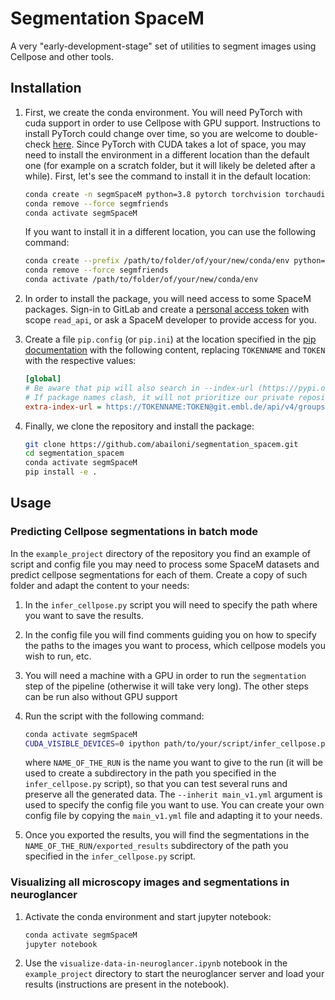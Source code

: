 # Segmentation SpaceM
A very "early-development-stage" set of utilities to segment images using Cellpose and other tools.

## Installation
1. First, we create the conda environment. You will need PyTorch with cuda support in order to use Cellpose with GPU support. Instructions to install PyTorch could change over time, so you are welcome to double-check [here](https://pytorch.org/get-started/locally/). Since PyTorch with CUDA takes a lot of space, you may need to install the environment in a different location than the default one (for example on a scratch folder, but it will likely be deleted after a while). First, let's see the command to install it in the default location: 

   ```bash
   conda create -n segmSpaceM python=3.8 pytorch torchvision torchaudio segmfriends pytorch-cuda=12.1 -c pytorch -c nvidia -c conda-forge -c abailoni
   conda remove --force segmfriends
   conda activate segmSpaceM 
   ```

   If you want to install it in a different location, you can use the following command:

   ```bash
   conda create --prefix /path/to/folder/of/your/new/conda/env python=3.8 pytorch torchvision torchaudio segmfriends pytorch-cuda=12.1 -c pytorch -c nvidia -c conda-forge -c abailoni
   conda remove --force segmfriends
   conda activate /path/to/folder/of/your/new/conda/env
   ```

2. In order to install the package, you will need access to some SpaceM packages. Sign-in to GitLab and create a
   [personal access token](gitlab:/-/profile/personal_access_tokens) with scope `read_api`,
   or ask a SpaceM developer to provide access for you.

3. Create a file `pip.config` (or `pip.ini`) at the location specified in the
   [pip documentation](https://pip.pypa.io/en/stable/topics/configuration/#location) with the
   following content, replacing `TOKENNAME` and `TOKEN` with the respective values:

   ```ini
   [global]
   # Be aware that pip will also search in --index-url (https://pypi.org/simple/).
   # If package names clash, it will not prioritize our private repository, but the higher version number.
   extra-index-url = https://TOKENNAME:TOKEN@git.embl.de/api/v4/groups/1245/-/packages/pypi/simple
   ```
   
4. Finally, we clone the repository and install the package:

   ```bash
   git clone https://github.com/abailoni/segmentation_spacem.git
   cd segmentation_spacem
   conda activate segmSpaceM 
   pip install -e .
   ```

## Usage
### Predicting Cellpose segmentations in batch mode
In the `example_project` directory of the repository you find an example of script and config file you may need to process some SpaceM datasets and predict cellpose segmentations for each of them. Create a copy of such folder and adapt the content to your needs:

1. In the `infer_cellpose.py` script you will need to specify the path where you want to save the results.
2. In the config file you will find comments guiding you on how to specify the paths to the images you want to process, which cellpose models you wish to run, etc.
3. You will need a machine with a GPU in order to run the `segmentation` step of the pipeline (otherwise it will take very long). The other steps can be run also without GPU support
4. Run the script with the following command:

   ```bash
   conda activate segmSpaceM 
   CUDA_VISIBLE_DEVICES=0 ipython path/to/your/script/infer_cellpose.py -- NAME_OF_THE_RUN --inherit main_v1.yml
   ```
   
    where `NAME_OF_THE_RUN` is the name you want to give to the run (it will be used to create a subdirectory in the path you specified in the `infer_cellpose.py` script), so that you can test several runs and preserve all the generated data. The `--inherit main_v1.yml` argument is used to specify the config file you want to use. You can create your own config file by copying the `main_v1.yml` file and adapting it to your needs.
5. Once you exported the results, you will find the segmentations in the `NAME_OF_THE_RUN/exported_results` subdirectory of the path you specified in the `infer_cellpose.py` script.

### Visualizing all microscopy images and segmentations in neuroglancer
1. Activate the conda environment and start jupyter notebook:

   ```bash
   conda activate segmSpaceM
   jupyter notebook
   ```

2. Use the `visualize-data-in-neuroglancer.ipynb` notebook in the `example_project` directory to start the neuroglancer server and load your results (instructions are present in the notebook).
